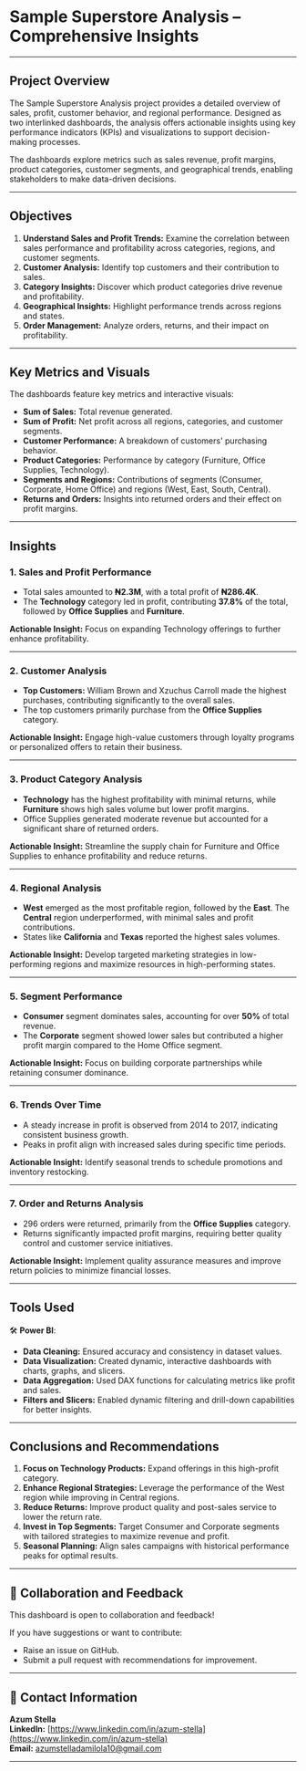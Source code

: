 # **Sample Superstore Analysis – Comprehensive Insights**

---

## **Project Overview**
The Sample Superstore Analysis project provides a detailed overview of sales, profit, customer behavior, and regional performance. Designed as two interlinked dashboards, the analysis offers actionable insights using key performance indicators (KPIs) and visualizations to support decision-making processes.

The dashboards explore metrics such as sales revenue, profit margins, product categories, customer segments, and geographical trends, enabling stakeholders to make data-driven decisions.

---

## **Objectives**
1. **Understand Sales and Profit Trends:** Examine the correlation between sales performance and profitability across categories, regions, and customer segments.
2. **Customer Analysis:** Identify top customers and their contribution to sales.
3. **Category Insights:** Discover which product categories drive revenue and profitability.
4. **Geographical Insights:** Highlight performance trends across regions and states.
5. **Order Management:** Analyze orders, returns, and their impact on profitability.

---

## **Key Metrics and Visuals**
The dashboards feature key metrics and interactive visuals:
- **Sum of Sales:** Total revenue generated.
- **Sum of Profit:** Net profit across all regions, categories, and customer segments.
- **Customer Performance:** A breakdown of customers' purchasing behavior.
- **Product Categories:** Performance by category (Furniture, Office Supplies, Technology).
- **Segments and Regions:** Contributions of segments (Consumer, Corporate, Home Office) and regions (West, East, South, Central).
- **Returns and Orders:** Insights into returned orders and their effect on profit margins.

---

## **Insights**

### **1. Sales and Profit Performance**
- Total sales amounted to **₦2.3M**, with a total profit of **₦286.4K**.
- The **Technology** category led in profit, contributing **37.8%** of the total, followed by **Office Supplies** and **Furniture**.

**Actionable Insight:** Focus on expanding Technology offerings to further enhance profitability.

---

### **2. Customer Analysis**
- **Top Customers:** William Brown and Xzuchus Carroll made the highest purchases, contributing significantly to the overall sales.
- The top customers primarily purchase from the **Office Supplies** category.

**Actionable Insight:** Engage high-value customers through loyalty programs or personalized offers to retain their business.

---

### **3. Product Category Analysis**
- **Technology** has the highest profitability with minimal returns, while **Furniture** shows high sales volume but lower profit margins.
- Office Supplies generated moderate revenue but accounted for a significant share of returned orders.

**Actionable Insight:** Streamline the supply chain for Furniture and Office Supplies to enhance profitability and reduce returns.

---

### **4. Regional Analysis**
- **West** emerged as the most profitable region, followed by the **East**. The **Central** region underperformed, with minimal sales and profit contributions.
- States like **California** and **Texas** reported the highest sales volumes.

**Actionable Insight:** Develop targeted marketing strategies in low-performing regions and maximize resources in high-performing states.

---

### **5. Segment Performance**
- **Consumer** segment dominates sales, accounting for over **50%** of total revenue.
- The **Corporate** segment showed lower sales but contributed a higher profit margin compared to the Home Office segment.

**Actionable Insight:** Focus on building corporate partnerships while retaining consumer dominance.

---

### **6. Trends Over Time**
- A steady increase in profit is observed from 2014 to 2017, indicating consistent business growth.
- Peaks in profit align with increased sales during specific time periods.

**Actionable Insight:** Identify seasonal trends to schedule promotions and inventory restocking.

---

### **7. Order and Returns Analysis**
- 296 orders were returned, primarily from the **Office Supplies** category.
- Returns significantly impacted profit margins, requiring better quality control and customer service initiatives.

**Actionable Insight:** Implement quality assurance measures and improve return policies to minimize financial losses.

---

## **Tools Used**
🛠 **Power BI**:
- **Data Cleaning:** Ensured accuracy and consistency in dataset values.  
- **Data Visualization:** Created dynamic, interactive dashboards with charts, graphs, and slicers.  
- **Data Aggregation:** Used DAX functions for calculating metrics like profit and sales.  
- **Filters and Slicers:** Enabled dynamic filtering and drill-down capabilities for better insights.

---

## **Conclusions and Recommendations**
1. **Focus on Technology Products:** Expand offerings in this high-profit category.
2. **Enhance Regional Strategies:** Leverage the performance of the West region while improving in Central regions.
3. **Reduce Returns:** Improve product quality and post-sales service to lower the return rate.
4. **Invest in Top Segments:** Target Consumer and Corporate segments with tailored strategies to maximize revenue and profit.
5. **Seasonal Planning:** Align sales campaigns with historical performance peaks for optimal results.

---

## **🤝 Collaboration and Feedback**
This dashboard is open to collaboration and feedback!

If you have suggestions or want to contribute:
- Raise an issue on GitHub.
- Submit a pull request with recommendations for improvement.

---

## **📧 Contact Information**
**Azum Stella**  
**LinkedIn:** [https://www.linkedin.com/in/azum-stella](https://www.linkedin.com/in/azum-stella)  
**Email:** [azumstelladamilola10@gmail.com](mailto:azumstelladamilola10@gmail.com)

---

